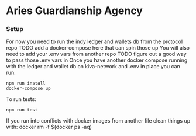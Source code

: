 # Aries Guardianship Agency

### Setup
For now you need to run the indy ledger and wallets db from the protocol repo
  TODO add a docker-compose here that can spin those up
You will also need to add your .env vars from another repo
  TODO figure out a good way to pass those .env vars in
Once you have another docker compose running with the ledger and wallet db on kiva-network and .env in place you can run:
```
npm run install
docker-compose up
```
To run tests:
```
npm run test
```

If you run into conflicts with docker images from another file clean things up with: docker rm -f $(docker ps -aq)
